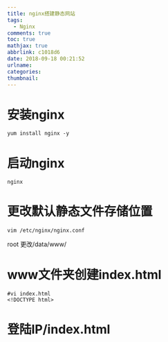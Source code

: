 ```yaml
---
title: nginx搭建静态网站
tags:
  - Nginx
comments: true
toc: true
mathjax: true
abbrlink: c1018d6
date: 2018-09-18 00:21:52
urlname:
categories:
thumbnail:
---
```


# 安装nginx

```
yum install nginx -y
```

# 启动nginx

```
nginx
```
# 更改默认静态文件存储位置

```
vim /etc/nginx/nginx.conf 
```
root 更改/data/www/

# www文件夹创建index.html

```
#vi index.html
<!DOCTYPE html>

```
# 登陆IP/index.html